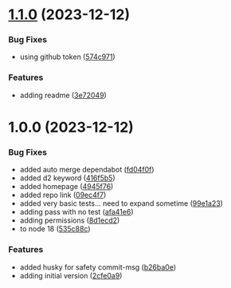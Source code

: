 # [1.1.0](https://github.com/RolfvMusscher/prisma-generator-erd-d2/compare/v1.0.0...v1.1.0) (2023-12-12)


### Bug Fixes

* using github token ([574c971](https://github.com/RolfvMusscher/prisma-generator-erd-d2/commit/574c9713848f3510017bcfc0c2e243b7552cf509))


### Features

* adding readme ([3e72049](https://github.com/RolfvMusscher/prisma-generator-erd-d2/commit/3e720495b73d49178be77eb6ff7ef9a77d5193e6))

# 1.0.0 (2023-12-12)


### Bug Fixes

* added auto merge dependabot ([fd04f0f](https://github.com/RolfvMusscher/prisma-generator-erd-d2/commit/fd04f0f392dc46cf49228bce5e4cdc0361a3770c))
* added d2 keyword ([416f5b5](https://github.com/RolfvMusscher/prisma-generator-erd-d2/commit/416f5b53d535b2e58591e0a57eb42ebae5c7ac06))
* added homepage ([4945f76](https://github.com/RolfvMusscher/prisma-generator-erd-d2/commit/4945f76d41135ddcf01c9f851ec437e5835b390c))
* added repo link ([09ec4f7](https://github.com/RolfvMusscher/prisma-generator-erd-d2/commit/09ec4f7262d1148d829c48c9b331b29740d37391))
* added very basic tests... need to expand sometime ([99e1a23](https://github.com/RolfvMusscher/prisma-generator-erd-d2/commit/99e1a23a8ec7f9060b90de4bec1bebb7e85a8519))
* adding pass with no test ([afa41e6](https://github.com/RolfvMusscher/prisma-generator-erd-d2/commit/afa41e672e6bac443bee5a1efce96ffbb72a4b16))
* adding permissions ([8d1ecd2](https://github.com/RolfvMusscher/prisma-generator-erd-d2/commit/8d1ecd22fce2a3b729043690b31da9a49fd91941))
* to node 18 ([535c88c](https://github.com/RolfvMusscher/prisma-generator-erd-d2/commit/535c88ca6d2cebc8d41cf9b2e52825c1b32a3663))


### Features

* added husky for safety commit-msg ([b26ba0e](https://github.com/RolfvMusscher/prisma-generator-erd-d2/commit/b26ba0e74d446d0131973103c3aa096e0db000fc))
* adding initial version ([2cfe0a9](https://github.com/RolfvMusscher/prisma-generator-erd-d2/commit/2cfe0a9da1a611bbf4e994de33326bb803e5a39e))
